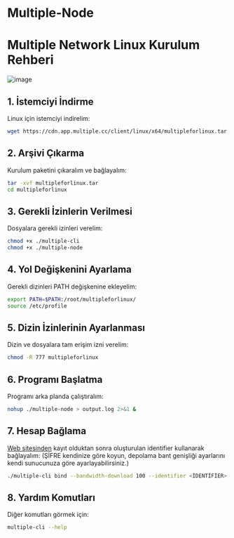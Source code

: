 # Multiple-Node
# Multiple Network Linux Kurulum Rehberi

![image](https://github.com/user-attachments/assets/c725edf7-947f-4c51-9949-c07f73a53d24)


## 1. İstemciyi İndirme

Linux için istemciyi indirelim:

```bash
wget https://cdn.app.multiple.cc/client/linux/x64/multipleforlinux.tar
```

## 2. Arşivi Çıkarma

Kurulum paketini çıkaralım ve bağlayalım:

```bash
tar -xvf multipleforlinux.tar
cd multipleforlinux
```

## 3. Gerekli İzinlerin Verilmesi

Dosyalara gerekli izinleri verelim:

```bash
chmod +x ./multiple-cli
chmod +x ./multiple-node
```

## 4. Yol Değişkenini Ayarlama

Gerekli dizinleri PATH değişkenine ekleyelim:

```bash
export PATH=$PATH:/root/multipleforlinux/
source /etc/profile
```

## 5. Dizin İzinlerinin Ayarlanması

Dizin ve dosyalara tam erişim izni verelim:

```bash
chmod -R 777 multipleforlinux
```

## 6. Programı Başlatma

Programı arka planda çalıştıralım:

```bash
nohup ./multiple-node > output.log 2>&1 &
```

## 7. Hesap Bağlama

[Web sitesinden](https://www.app.multiple.cc/#/signup?inviteCode=v1jzk7hL) kayıt olduktan sonra oluşturulan identifier kullanarak bağlayalım:
(ŞİFRE kendinize göre koyun, depolama bant genişliği ayarlarını kendi sunucunuza göre ayarlayabilirsiniz.)

```bash
./multiple-cli bind --bandwidth-download 100 --identifier <İDENTİFİER> --pin <ŞİFRE> --storage 200 --bandwidth-upload 100
```

## 8. Yardım Komutları

Diğer komutları görmek için:

```bash
multiple-cli --help
```

